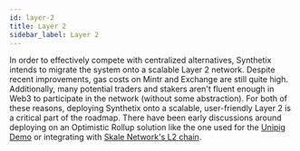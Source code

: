 ```yaml
---
id: layer-2
title: Layer 2
sidebar_label: Layer 2
---
```


In order to effectively compete with centralized alternatives, Synthetix intends to migrate the system onto a scalable Layer 2 network. Despite recent improvements, gas costs on Mintr and Exchange are still quite high. Additionally, many potential traders and stakers aren't fluent enough in Web3 to participate in the network (without some abstraction). For both of these reasons, deploying Synthetix onto a scalable, user-friendly Layer 2 is a critical part of the roadmap. There have been early discussions around deploying on an Optimistic Rollup solution like the one used for the <a href="https://unipig.exchange/welcome" class="link" target="_blank">Unipig Demo</a> or integrating with <a href="https://skale.network/" class="link" target="_blank">Skale Network's L2 chain</a>.